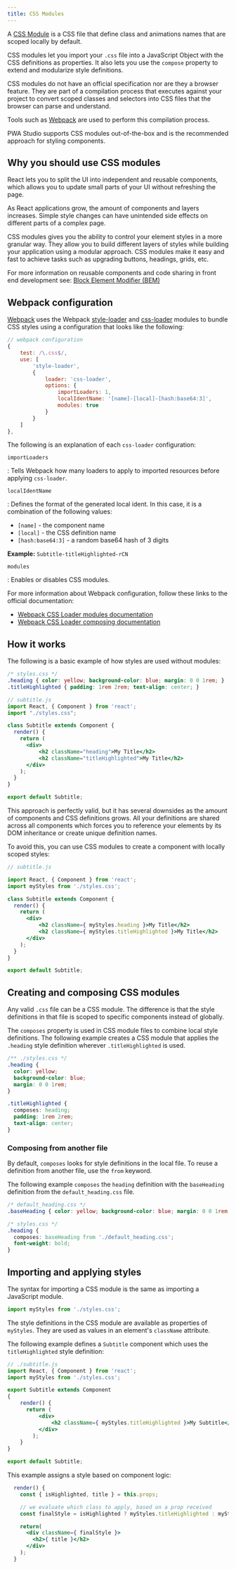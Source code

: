 ```yaml
---
title: CSS Modules
---
```


A [CSS Module][] is a CSS file that define class and animations names that are scoped locally by default.

CSS modules let you import your `.css` file into a JavaScript Object with the CSS definitions as properties.
It also lets you use the `compose` property to extend and modularize style definitions.

CSS modules do not have an official specification nor are they a browser feature.
They are part of a compilation process that executes against your project to convert scoped classes and selectors into CSS files that the browser can parse and understand.

Tools such as [Webpack][] are used to perform this compilation process.

PWA Studio supports CSS modules out-of-the-box and is the recommended approach for styling components.

## Why you should use CSS modules

React lets you to split the UI into independent and reusable components, which allows you to update small parts of your UI without refreshing the page.

As React applications grow, the amount of components and layers increases.
Simple style changes can have unintended side effects on different parts of a complex page.

CSS modules gives you the ability to control your element styles in a more granular way.
They allow you to build different layers of styles while building your application using a modular approach.
CSS modules make it easy and fast to achieve tasks such as upgrading buttons, headings, grids, etc.

For more information on reusable components and code sharing in front end development see: [Block Element Modifier (BEM)][]

## Webpack configuration

[Webpack][] uses the Webpack [style-loader][] and [css-loader][] modules to bundle CSS styles using a configuration that looks like the following:

``` javascript
// webpack configuration
{
    test: /\.css$/,
    use: [
        'style-loader',
        {
            loader: 'css-loader',
            options: {
                importLoaders: 1,
                localIdentName: '[name]-[local]-[hash:base64:3]',
                modules: true
            }
        }
    ]
},
```

The following is an explanation of each `css-loader` configuration:

`importLoaders`

: Tells Webpack how many loaders to apply to imported resources before applying `css-loader`.

`localIdentName`

: Defines the format of the generated local ident.
  In this case, it is a combination of the following values:

  * `[name]` - the component name
  * `[local]` - the CSS definition name
  * `[hash:base64:3]` - a random base64 hash of 3 digits

  **Example:** `Subtitle-titleHighlighted-rCN`

`modules`

: Enables or disables CSS modules.

For more information about Webpack configuration, follow these links to the official documentation:

* [Webpack CSS Loader modules documentation][]
* [Webpack CSS Loader composing documentation][]

## How it works

The following is a basic example of how styles are used without modules:

``` css
/* styles.css */
.heading { color: yellow; background-color: blue; margin: 0 0 1rem; }
.titleHighlighted { padding: 1rem 2rem; text-align: center; }
```

``` jsx
// subtitle.js
import React, { Component } from 'react';
import "./styles.css";

class Subtitle extends Component {
  render() {
    return (
      <div>
          <h2 className="heading">My Title</h2>
          <h2 className="titleHighlighted">My Title</h2>
      </div>
    );
  }
}

export default Subtitle;
```

This approach is perfectly valid, but it has several downsides as the amount of components and CSS definitions grows.
All your definitions are shared across all components which forces you to reference your elements by its DOM inheritance or create unique definition names.

To avoid this, you can use CSS modules to create a component with locally scoped styles:

``` jsx
// subtitle.js

import React, { Component } from 'react';
import myStyles from './styles.css';

class Subtitle extends Component {
  render() {
    return (
      <div>
          <h2 className={ myStyles.heading }>My Title</h2>
          <h2 className={ myStyles.titleHighlighted }>My Title</h2>
      </div>
    );
  }
}

export default Subtitle;
```

## Creating and composing CSS modules

Any valid `.css` file can be a CSS module.
The difference is that the style definitions in that file is scoped to specific components instead of globally.

The `composes` property is used in CSS module files to combine local style definitions.
The following example creates a CSS module that applies the `.heading` style definition wherever `.titleHighlighted` is used.

``` css
/** ./styles.css */
.heading {
  color: yellow;
  background-color: blue;
  margin: 0 0 1rem;
}

.titleHighlighted {
  composes: heading;
  padding: 1rem 2rem;
  text-align: center;
}
```

### Composing from another file

By default, `composes` looks for style definitions in the local file.
To reuse a definition from another file, use the `from` keyword.

The following example `composes` the `heading` definition with the `baseHeading` definition from the `default_heading.css` file.

``` css
/* default_heading.css */
.baseHeading { color: yellow; background-color: blue; margin: 0 0 1rem; }

/* styles.css */
.heading {
  composes: baseHeading from './default_heading.css';
  font-weight: bold;
}
```

## Importing and applying styles

The syntax for importing a CSS module is the same as importing a JavaScript module.

``` jsx
import myStyles from './styles.css';
```

The style definitions in the CSS module are available as properties of `myStyles`.
They are used as values in an element's `className` attribute.

The following example defines a `Subtitle` component which uses the `titleHighlighted` style definition:

``` jsx
// ./subtitle.js
import React, { Component } from 'react';
import myStyles from './styles.css';

export Subtitle extends Component
{
    render() {
      return (
          <div>
              <h2 className={ myStyles.titleHighlighted }>My Subtitle</h2>
          </div>
        );
    }
}

export default Subtitle;
```

This example assigns a style based on component logic:

``` jsx
  render() {
    const { isHighlighted, title } = this.props;

    // we evaluate which class to apply, based on a prop received
    const finalStyle = isHighlighted ? myStyles.titleHighlighted : myStyles.heading;

    return(
      <div className={ finalStyle }>
        <h2>{ title }</h2>
      </div>
    );
  }
```

[Webpack]: https://webpack.js.org/
[BEM]: http://getbem.com/
[CSS Module]: https://github.com/css-modules/css-modules
[style-loader]: https://github.com/webpack-contrib/style-loader
[css-loader]: https://github.com/webpack-contrib/css-loader
[Webpack CSS Loader composing documentation]: https://webpack.js.org/loaders/css-loader/#composing
[Webpack CSS Loader modules documentation]: https://webpack.js.org/loaders/css-loader/#modules
[Block Element Modifier (BEM)]: http://getbem.com/
